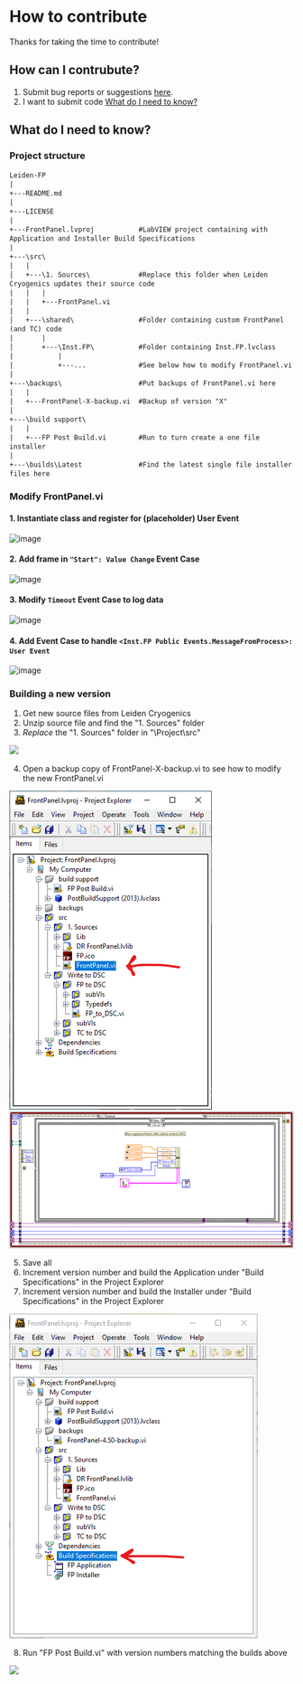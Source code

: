 # How to contribute

Thanks for taking the time to contribute!

## How can I contrubute?

1. Submit bug reports or suggestions [here](https://github.com/levylabpitt/Leiden-FP/issues).
2. I want to submit code [What do I need to know?](#What-do-I-need-to-know)

## What do I need to know?

### Project structure

```
Leiden-FP
|
+---README.md
|
+---LICENSE
|
+---FrontPanel.lvproj           #LabVIEW project containing with Application and Installer Build Specifications
|
+---\src\
|   |
│   +---\1. Sources\            #Replace this folder when Leiden Cryogenics updates their source code
|   |   |
|   |   +---FrontPanel.vi
|   |   
│   +---\shared\                #Folder containing custom FrontPanel (and TC) code
|       |
│       +---\Inst.FP\           #Folder containing Inst.FP.lvclass
|           |
|           +---...             #See below how to modify FrontPanel.vi
| 
+---\backups\                   #Put backups of FrontPanel.vi here
|   |
|   +---FrontPanel-X-backup.vi  #Backup of version "X"
|
+---\build support\             
|   |
|   +---FP Post Build.vi        #Run to turn create a one file installer
|
+---\builds\Latest              #Find the latest single file installer files here

```

### Modify FrontPanel.vi

#### 1. Instantiate class and register for (placeholder) User Event

![image](https://github.com/user-attachments/assets/6beab99d-d264-4a4d-8c99-a2b8ec71d05f)

#### 2. Add frame in `"Start": Value Change` Event Case

![image](https://github.com/user-attachments/assets/40be9f56-6581-424d-8d78-95d11375a190)

#### 3. Modify `Timeout` Event Case to log data

![image](https://github.com/user-attachments/assets/c70bda65-a659-4015-bb78-693ae3d1ad7d)

#### 4. Add Event Case to handle `<Inst.FP Public Events.MessageFromProcess>: User Event`

![image](https://github.com/user-attachments/assets/a5685028-14e6-4e7a-bcb2-8bfaeaf30afc)


### Building a new version

1. Get new source files from Leiden Cryogenics
2. Unzip source file and find the "1. Sources" folder
3. *Replace* the "1. Sources" folder in "\Project\src\"

![](images/FP/FP-Copy-1-Sources.gif)

4. Open a backup copy of FrontPanel-X-backup.vi to see how to modify the new FrontPanel.vi

![](images/FP/FP-Project-Explorer-1.png)
![](images/FP/FP-Block-Diagram.png)

5. Save all
6. Increment version number and build the Application under "Build Specifications" in the Project Explorer
7. Increment version number and build the Installer under "Build Specifications" in the Project Explorer

![](images/FP/FP-Project-Explorer-2.png)

8. Run "FP Post Build.vi" with version numbers matching the builds above

![](images/FP/FP-Post-Build.gif)

